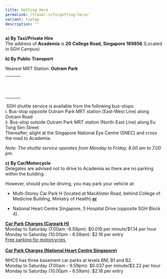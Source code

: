 ```yaml
---
title: Getting Here
permalink: /travel-info/getting-here/
variant: tiptap
description: ""
---
```

<p><strong>a) By Taxi/Private Hire<br></strong>The address of <strong>Academia</strong> is&nbsp;<strong>20 College Road, Singapore 169856</strong>&nbsp;(Located
in SGH Campus)</p>
<p></p>
<p><strong>b) By Public Transport</strong>
</p>
<p>Nearest MRT Station:&nbsp;<strong>Outram Park</strong>
</p>
<table>
<tbody>
<tr>
<th rowspan="1" colspan="1">
<p></p>
</th>
<th rowspan="1" colspan="1">
<p></p>
</th>
<th rowspan="1" colspan="1">
<p></p>
</th>
</tr>
<tr>
<td rowspan="1" colspan="1">
<p></p>
</td>
<td rowspan="1" colspan="1">
<p></p>
</td>
<td rowspan="1" colspan="1">
<p></p>
</td>
</tr>
<tr>
<td rowspan="1" colspan="1">
<p></p>
</td>
<td rowspan="1" colspan="1">
<p></p>
</td>
<td rowspan="1" colspan="1">
<p></p>
</td>
</tr>
</tbody>
</table>
<p><strong>&nbsp;</strong>SGH shuttle service is available from the following
bus-stops:
<br>i. Bus-stop opposite Outram Park MRT station (East-West Line) along Outram
Road
<br>ii. Bus-stop outside Outram Park MRT station (North-East Line) along Eu
Tong Sen Street
<br>Thereafter, alight at the Singapore National Eye Centre (SNEC) and cross
the road to Academia.</p>
<p><em>Note: The shuttle service operates from Monday to Friday, 8.00 am to 7.00 pm.</em>
</p>
<p></p>
<p><strong>c) By Car/Motorcycle</strong> 
<br>Delegates are advised not to&nbsp;drive to Academia&nbsp;as there are
no parking within the building.&nbsp;</p>
<p>However, should you be driving, you may park your vehicle at:&nbsp;</p>
<ul data-tight="true" class="tight">
<li>
<p>Multi-Storey&nbsp;Car Park H (located at MacAlister Road, behind College
of Medicine Building, Ministry of Health) <strong><u>or</u></strong>
</p>
</li>
<li>
<p>National Heart Centre Singapore, 5 Hospital Drive (opposite SGH Block
4).&nbsp;</p>
</li>
</ul>
<p></p>
<p><strong><u>Car Park Charges (Carpark H)</u></strong> 
<br>Monday to Saturday (7.00am -9.59pm): $0.019 per minute/$1.14 per hour
<br>Monday to Saturday (10.00pm -&nbsp;6.59am): $2.16 per entry
<br><u>Free parking for motorcycles&nbsp;</u> 
<br>
<br><strong><u>Car Park Charges (National Heart Centre Singapore)</u></strong>
</p>
<p>NHCS has three basement car parks at levels BM, B1&nbsp;and B2.
<br>Monday to Saturday (7.00am - 9.59pm): $0.037 per minute/$2.22 per hour
<br>Monday to Saturday (10.00pm -&nbsp;6.59am): $2.16 per entry</p>
<p></p>